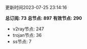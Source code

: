 更新时间2023-07-25 23:14:16

**总订阅: 73**
**总节点: 897**
**有效节点: 290**
- v2ray节点: 247
- trojan节点: 36
- ss节点: 7
